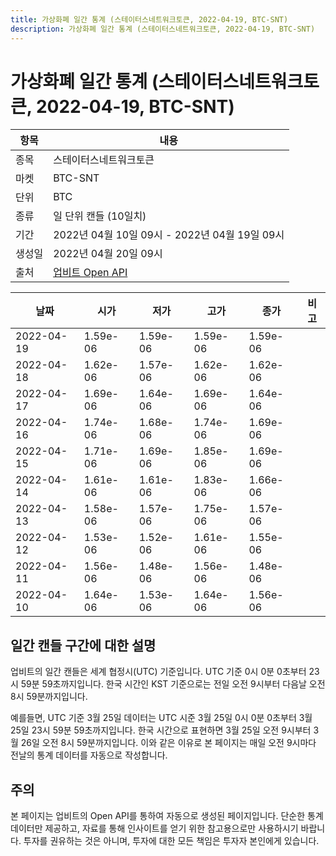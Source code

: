 ```yaml
---
title: 가상화폐 일간 통계 (스테이터스네트워크토큰, 2022-04-19, BTC-SNT)
description: 가상화폐 일간 통계 (스테이터스네트워크토큰, 2022-04-19, BTC-SNT)
---
```



가상화폐 일간 통계 (스테이터스네트워크토큰, 2022-04-19, BTC-SNT)
===

|항목|내용|
|--|--|
|종목|스테이터스네트워크토큰|
|마켓|BTC-SNT|
|단위|BTC|
|종류|일 단위 캔들 (10일치)|
|기간|2022년 04월 10일 09시 - 2022년 04월 19일 09시|
|생성일|2022년 04월 20일 09시|
|출처|[업비트 Open API](https://docs.upbit.com)|


|날짜|시가|저가|고가|종가|비고|
|--|--|--|--|--|--|
|2022-04-19|1.59e-06|1.59e-06|1.59e-06|1.59e-06|    |
|2022-04-18|1.62e-06|1.57e-06|1.62e-06|1.62e-06|    |
|2022-04-17|1.69e-06|1.64e-06|1.69e-06|1.64e-06|    |
|2022-04-16|1.74e-06|1.68e-06|1.74e-06|1.69e-06|    |
|2022-04-15|1.71e-06|1.69e-06|1.85e-06|1.69e-06|    |
|2022-04-14|1.61e-06|1.61e-06|1.83e-06|1.66e-06|    |
|2022-04-13|1.58e-06|1.57e-06|1.75e-06|1.57e-06|    |
|2022-04-12|1.53e-06|1.52e-06|1.61e-06|1.55e-06|    |
|2022-04-11|1.56e-06|1.48e-06|1.56e-06|1.48e-06|    |
|2022-04-10|1.64e-06|1.53e-06|1.64e-06|1.56e-06|    |


일간 캔들 구간에 대한 설명
---


업비트의 일간 캔들은 세계 협정시(UTC) 기준입니다. 
UTC 기준 0시 0분 0초부터 23시 59분 59초까지입니다. 
한국 시간인 KST 기준으로는 전일 오전 9시부터 다음날 오전 8시 59분까지입니다. 


예를들면, UTC 기준 3월 25일 데이터는 UTC 시준 3월 25일 0시 0분 0초부터 3월 25일 23시 59분 59초까지입니다. 
한국 시간으로 표현하면 3월 25일 오전 9시부터 3월 26일 오전 8시 59분까지입니다. 
이와 같은 이유로 본 페이지는 매일 오전 9시마다 전날의 통계 데이터를 자동으로 작성합니다. 


주의
---


본 페이지는 업비트의 Open API를 통하여 자동으로 생성된 페이지입니다. 
단순한 통계 데이터만 제공하고, 자료를 통해 인사이트를 얻기 위한 참고용으로만 사용하시기 바랍니다. 
투자를 권유하는 것은 아니며, 투자에 대한 모든 책임은 투자자 본인에게 있습니다. 
